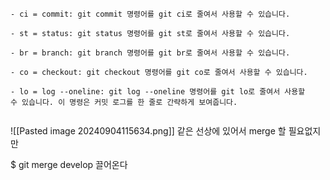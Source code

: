 ```
- ci = commit: git commit 명령어를 git ci로 줄여서 사용할 수 있습니다.

- st = status: git status 명령어를 git st로 줄여서 사용할 수 있습니다.

- br = branch: git branch 명령어를 git br로 줄여서 사용할 수 있습니다.

- co = checkout: git checkout 명령어를 git co로 줄여서 사용할 수 있습니다.

- lo = log --oneline: git log --oneline 명령어를 git lo로 줄여서 사용할 수 있습니다. 이 명령은 커밋 로그를 한 줄로 간략하게 보여줍니다.
  
```

![[Pasted image 20240904115634.png]]
같은 선상에 있어서 merge 할 필요없지만

$ git merge develop
끌어온다

